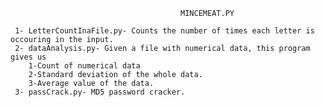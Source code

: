                                           MINCEMEAT.PY
                                          
     1- LetterCountInaFile.py- Counts the number of times each letter is occouring in the input.                                 
     2- dataAnalysis.py- Given a file with numerical data, this program gives us
        1-Count of numerical data
        2-Standard deviation of the whole data.
        3-Average value of the data.
     3- passCrack.py- MD5 password cracker. 

